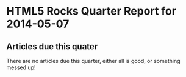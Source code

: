 HTML5 Rocks Quarter Report for 2014-05-07
=========================================

Articles due this quater
------------------------

There are no articles due this quarter, either all is good, or something messed up!

